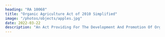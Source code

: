 ```yaml
---
heading: "RA 10068"
title: "Organic Agriculture Act of 2010 Simplified"
image: "/photos/objects/apples.jpg"
date: 2022-03-22
description: "An Act Providing For The Development And Promotion Of Organic Agriculture In The Philippines And For Other Purposes"
---
```

